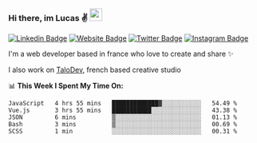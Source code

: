 ### Hi there, im Lucas ✌️ <img src="https://media.giphy.com/media/hvRJCLFzcasrR4ia7z/giphy.gif" width="25px">
[![Linkedin Badge](https://img.shields.io/badge/-LinkedIn-0e76a8?style=flat-square&logo=Linkedin&logoColor=white)](https://www.linkedin.com/in/lucasbellier/)
[![Website Badge](https://img.shields.io/badge/Website-3b5998?style=flat-square&logo=google-chrome&logoColor=white)](https://lucasblr.fr)
[![Twitter Badge](https://img.shields.io/badge/-Twitter-00acee?style=flat-square&logo=Twitter&logoColor=white)](https://twitter.com/ImJustLucas_)
[![Instagram Badge](https://img.shields.io/badge/-Instagram-e4405f?style=flat-square&logo=Instagram&logoColor=white)](https://instagram.com/luuucas.blr/)

I'm a web developer based in france who love to create and share ✨

I also work on [TaloDev](https://talodev.fr), french based creative studio

📊 **This Week I Spent My Time On:**
<!--START_SECTION:waka-->
```text
JavaScript   4 hrs 55 mins   █████████████▓░░░░░░░░░░░   54.49 % 
Vue.js       3 hrs 55 mins   ███████████░░░░░░░░░░░░░░   43.38 % 
JSON         6 mins          ▒░░░░░░░░░░░░░░░░░░░░░░░░   01.13 % 
Bash         3 mins          ▒░░░░░░░░░░░░░░░░░░░░░░░░   00.69 % 
SCSS         1 min           ░░░░░░░░░░░░░░░░░░░░░░░░░   00.31 % 
```
<!--END_SECTION:waka-->
